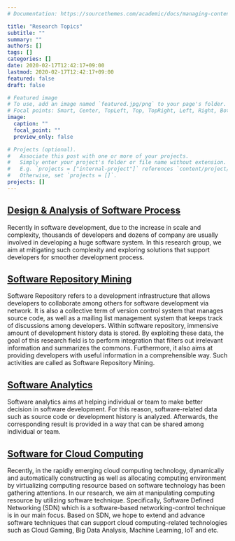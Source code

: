 ```yaml
---
# Documentation: https://sourcethemes.com/academic/docs/managing-content/

title: "Research Topics"
subtitle: ""
summary: ""
authors: []
tags: []
categories: []
date: 2020-02-17T12:42:17+09:00
lastmod: 2020-02-17T12:42:17+09:00
featured: false
draft: false

# Featured image
# To use, add an image named `featured.jpg/png` to your page's folder.
# Focal points: Smart, Center, TopLeft, Top, TopRight, Left, Right, BottomLeft, Bottom, BottomRight.
image:
  caption: ""
  focal_point: ""
  preview_only: false

# Projects (optional).
#   Associate this post with one or more of your projects.
#   Simply enter your project's folder or file name without extension.
#   E.g. `projects = ["internal-project"]` references `content/project/deep-learning/index.md`.
#   Otherwise, set `projects = []`.
projects: []
---
```


## [Design & Analysis of Software Process](/project/software-process/)
Recently in software development, due to the increase in scale and complexity,
thousands of developers and dozens of company are usually involved in
developing a huge software system. In this research group, we aim at
mitigating such complexity and exploring solutions that support developers for
smoother development process.

## [Software Repository Mining](/project/repository-mining/)
Software Repository refers to a development infrastructure that allows
developers to collaborate among others for software development via network.
It is also a collective term of version control system that manages source
code, as well as a mailing list management system that keeps track of
discussions among developers. Within software repository, immensive amount of
development history data is stored. By exploiting these data, the goal of this
research field is to perform integration that filters out irrelevant
information and summarizes the commons. Furthermore, it also aims at providing
developers with useful information in a comprehensible way. Such activities
are called as Software Repository Mining.

## [Software Analytics](/project/software-analytics/)
Software analytics aims at helping individual or team to make better decision
in software development. For this reason, software-related data such as source
code or development history is analyzed. Afterwards, the corresponding result
is provided in a way that can be shared among individual or team.

## [Software for Cloud Computing](/project/cloud-computing/)
Recently, in the rapidly emerging cloud computing technology, dynamically and
automatically constructing as well as allocating computing environment by
virtualizing computing resource based on software technology has been
gathering attentions. In our research, we aim at manipulating computing
resource by utilizing software technique. Specifically, Software Defined
Networking (SDN) which is a software-based networking-control technique is in
our main focus. Based on SDN, we hope to extend and advance software
techniques that can support cloud computing-related technologies such as Cloud
Gaming, Big Data Analysis, Machine Learning, IoT and etc.
